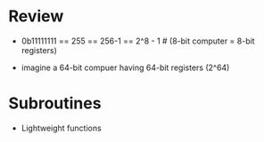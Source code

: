# Review

- 0b11111111 == 255 == 256-1 == 2^8 - 1 # (8-bit computer = 8-bit registers)

- imagine a 64-bit compuer having 64-bit registers (2^64)

# Subroutines

- Lightweight functions
